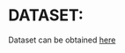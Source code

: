 # DATASET:
Dataset can be obtained [here](https://universe.roboflow.com/visually-impaired-obstacle-detection-uxdze/obstacle-detection-yeuzf)
